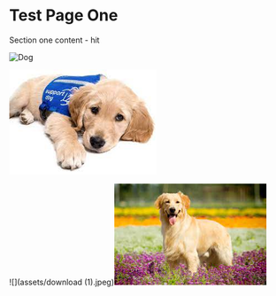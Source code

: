 # Test Page One

Section one content - hit

![Dog](/assets/dog.jpg)

![](download.jpeg)

![](assets/download (1).jpeg)![](golden.jpeg)